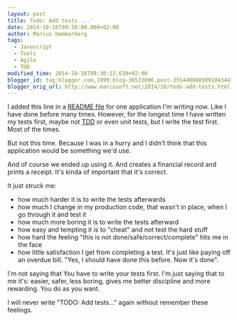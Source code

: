 ```yaml
---
layout: post
title: Todo: Add tests ...'
date: 2014-10-16T09:30:00.000+02:00
author: Marcus Hammarberg
tags:
  - Javascript
  - Tools
  - Agile
  - TDD
modified_time: 2014-10-16T09:30:12.630+02:00
blogger_id: tag:blogger.com,1999:blog-36533086.post-3554400885091043447
blogger_orig_url: http://www.marcusoft.net/2014/10/todo-add-tests.html
---
```




<div dir="ltr" style="text-align: left;" trbidi="on">

I added this line in a
<a href="https://github.com/marcusoftnet/Kwitansi/blob/master/README"
target="_blank">README file</a> for one application I'm writing now.
Like I have done before many times. However, for the longest time I have
written my tests first, maybe not
<a href="http://en.wikipedia.org/wiki/Test-driven_development"
target="_blank">TDD</a> or even unit tests, but I write the test first.
Most of the times.

But not this time. Because I was in a hurry and I didn't think that this
application would be something we'd use.

And of course we ended up using it. And creates a financial record and
prints a receipt. It's kinda of important that it's correct.

It just struck me:


-   how much harder it is to write the tests afterwards
-   how much I change in my production code, that wasn't in place, when
    I go through it and test it
-   how much more boring it is to write the tests afterward
-   how easy and tempting it is to "cheat" and not test the hard stuff
-   how hard the feeling "this is not done/safe/correct/complete" hits
    me in the face
-   how little satisfaction I get from completing a test. It's just like
    paying off an overdue bill. "Yes, I should have done this before.
    Now it's done". 

<div>

I'm not saying that You have to write your tests first. I'm just saying
that to me it's: easier, safer, less boring, gives me better discipline
and more rewarding. You do as you want. 

</div>

<div>
</div>

<div>

I will never write "TODO: Add tests..." again without remember these
feelings. 

</div>

</div>
